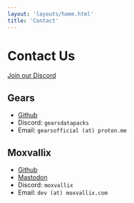 ```yaml
---
layout: 'layouts/home.html'
title: 'Contact'
---
```

# Contact Us

[Join our Discord](https://discord.gg/8AUCx5exKF)

## Gears
- [Github](https://github.com/GearsDatapacks)
- Discord: `gearsdatapacks`
- Email: `gearsofficial (at) proton.me`

## Moxvallix
- [Github](https://github.com/moxvallix)
- [Mastodon](https://mastodon.online/@moxvallix)
- Discord: `moxvallix`
- Email: `dev (at) moxvallix.com`